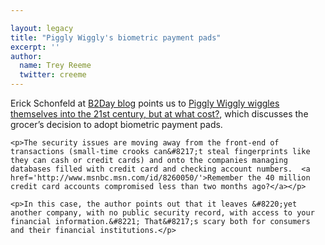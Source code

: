 ```yaml
---

layout: legacy
title: "Piggly Wiggly's biometric payment pads"
excerpt: ''
author:
  name: Trey Reeme
  twitter: creeme
---
```


<p>Erick Schonfeld at <a href='http://business2.blogs.com/business2blog/2005/07/get_printed_by_.html'>B2Day blog</a> points us to <a href='http://arstechnica.com/news.ars/post/20050718-5110.html'>Piggly Wiggly wiggles themselves into the 21st century, but at what cost?</a>, which discusses the grocer&#8217;s decision to adopt biometric payment pads.</p>

    <p>The security issues are moving away from the front-end of transactions (small-time crooks can&#8217;t steal fingerprints like they can cash or credit cards) and onto the companies managing databases filled with credit card and checking account numbers.  <a href='http://www.msnbc.msn.com/id/8260050/'>Remember the 40 million credit card accounts compromised less than two months ago?</a></p>

    <p>In this case, the author points out that it leaves &#8220;yet another company, with no public security record, with access to your financial information.&#8221; That&#8217;s scary both for consumers and their financial institutions.</p>
